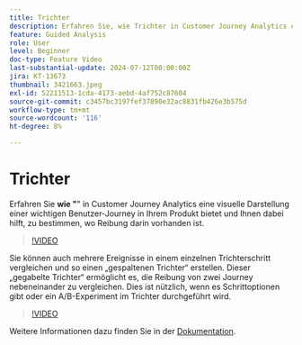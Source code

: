 ```yaml
---
title: Trichter
description: Erfahren Sie, wie Trichter in Customer Journey Analytics eine visuelle Darstellung einer wichtigen Benutzer-Journey in Ihrem Produkt bietet und Ihnen dabei hilft festzustellen, wo Reibung darin besteht.
feature: Guided Analysis
role: User
level: Beginner
doc-type: Feature Video
last-substantial-update: 2024-07-12T00:00:00Z
jira: KT-13673
thumbnail: 3421663.jpeg
exl-id: 52211513-1cda-4173-aebd-4af752c87604
source-git-commit: c3457bc3197fef37890e32ac8831fb426e3b575d
workflow-type: tm+mt
source-wordcount: '116'
ht-degree: 8%

---
```


# Trichter

Erfahren Sie **wie &quot;**&quot; in Customer Journey Analytics eine visuelle Darstellung einer wichtigen Benutzer-Journey in Ihrem Produkt bietet und Ihnen dabei hilft, zu bestimmen, wo Reibung darin vorhanden ist.

>[!VIDEO](https://video.tv.adobe.com/v/3421663/?learn=on)

Sie können auch mehrere Ereignisse in einem einzelnen Trichterschritt vergleichen und so einen „gespaltenen Trichter“ erstellen. Dieser „gegabelte Trichter“ ermöglicht es, die Reibung von zwei Journey nebeneinander zu vergleichen. Dies ist nützlich, wenn es Schrittoptionen gibt oder ein A/B-Experiment im Trichter durchgeführt wird.

>[!VIDEO](https://video.tv.adobe.com/v/3431113/?learn=on)

Weitere Informationen dazu finden Sie in der [Dokumentation](https://experienceleague.adobe.com/de/docs/analytics-platform/using/guided-analysis/funnel/friction).
